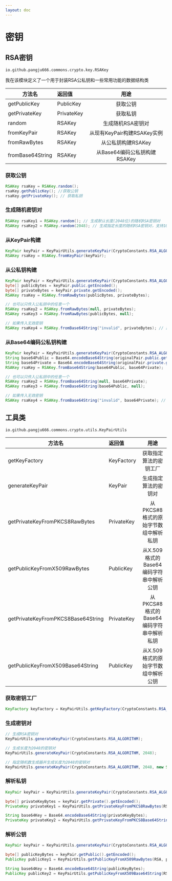 ```yaml
---
layout: doc
---
```


# 密钥

## RSA密钥
`io.github.pangju666.commons.crypto.key.RSAKey`

我在该模块定义了一个用于封装RSA公私钥和一些常用功能的数据结构类

| 方法名              | 返回值        |          用途          |
|------------------|:-----------|:--------------------:|
| getPublicKey     | PublicKey  |         获取公钥         |
| getPrivateKey    | PrivateKey |         获取私钥         |
| random           | RSAKey     |      生成随机RSA密钥对      |
| fromKeyPair      | RSAKey     | 从现有KeyPair构建RSAKey实例 |
| fromRawBytes     | RSAKey     |     从公私钥构建RSAKey     |
| fromBase64String | RSAKey     | 从Base64编码公私钥构建RSAKey |

### 获取公钥
```java
RSAKey rsaKey = RSAKey.random();
rsaKey.getPublicKey(); //获取公钥
rsaKey.getPrivateKey(); // 获取私钥
```

### 生成随机密钥对
```java
RSAKey rsaKey1 = RSAKey.random(); // 生成默认长度(2048位)的随机RSA密钥对
RSAKey rsaKey2 = RSAKey.random(2048); // 生成指定长度的随机RSA密钥对，支持1024/2048/4096位三种标准密钥长度
```

### 从KeyPair构建
```java
KeyPair keyPair = KeyPairUtils.generateKeyPair(CryptoConstants.RSA_ALGORITHM, 2048);
RSAKey rsaKey = RSAKey.fromKeyPair(keyPair);
```

### 从公私钥构建
```java
KeyPair keyPair = KeyPairUtils.generateKeyPair(CryptoConstants.RSA_ALGORITHM, 2048);
byte[] publicBytes = keyPair.public.getEncoded();
byte[] privateBytes = keyPair.private.getEncoded();
RSAKey rsaKey = RSAKey.fromRawBytes(publicBytes, privateBytes);

// 也可以只传入公私钥中的任意一个
RSAKey rsaKey2 = RSAKey.fromRawBytes(null, privateBytes);
RSAKey rsaKey3 = RSAKey.fromRawBytes(publicBytes, null);

// 如果传入无效密钥
RSAKey rsaKey4 = RSAKey.fromBase64String("invalid", privateBytes); // 抛出InvalidKeySpecException
```

### 从Base64编码公私钥构建
```java
KeyPair keyPair = KeyPairUtils.generateKeyPair(CryptoConstants.RSA_ALGORITHM, 2048);
String base64Public = Base64.encodeBase64String(originalPair.public.getEncoded());
String base64Private = Base64.encodeBase64String(originalPair.private.getEncoded());
RSAKey rsaKey = RSAKey.fromBase64String(base64Public, base64Private);

// 也可以只传入公私钥中的任意一个
RSAKey rsaKey2 = RSAKey.fromBase64String(null, base64Private);
RSAKey rsaKey3 = RSAKey.fromBase64String(base64Public, null);

// 如果传入无效密钥
RSAKey rsaKey4 = RSAKey.fromBase64String("invalid", base64Private); // 抛出InvalidKeySpecException
```

## 工具类
`io.github.pangju666.commons.crypto.utils.KeyPairUtils`

| 方法名                                | 返回值        |             用途             |
|------------------------------------|:-----------|:--------------------------:|
| getKeyFactory                      | KeyFactory |        获取指定算法的密钥工厂         |
| generateKeyPair                    | KeyPair    |         生成指定算法的密钥对         |
| getPrivateKeyFromPKCS8RawBytes     | PrivateKey |   从PKCS#8格式的原始字节数组中解析私钥    |
| getPublicKeyFromX509RawBytes       | PublicKey  | 从X.509格式的Base64编码字符串中解析公钥  |
| getPrivateKeyFromPKCS8Base64String | PrivateKey | 从PKCS#8格式的Base64编码字符串中解析私钥 |
| getPublicKeyFromX509Base64String   | PublicKey  |    从X.509格式的原始字节数组中解析公钥    |

### 获取密钥工厂
```java
KeyFactory keyFactory = KeyPairUtils.getKeyFactory(CryptoConstants.RSA_ALGORITHM);
```

### 生成密钥对
```java
// 生成RSA密钥对
KeyPairUtils.generateKeyPair(CryptoConstants.RSA_ALGORITHM);

// 生成长度为2048的密钥对
KeyPairUtils.generateKeyPair(CryptoConstants.RSA_ALGORITHM, 2048);

// 指定随机数生成器并生成长度为2048的密钥对
KeyPairUtils.generateKeyPair(CryptoConstants.RSA_ALGORITHM, 2048, new SecureRandom());
```

### 解析私钥
```java
KeyPair keyPair = KeyPairUtils.generateKeyPair(CryptoConstants.RSA_ALGORITHM);

byte[] privateKeyBytes = keyPair.getPrivate().getEncoded();
PrivateKey privateKey1 = KeyPairUtils.getPrivateKeyFromPKCS8RawBytes(RSA, privateKeyBytes);

String base64Key = Base64.encodeBase64String(privateKeyBytes);
PrivateKey privateKey2 = KeyPairUtils.getPrivateKeyFromPKCS8Base64String(RSA, base64Key);
```

### 解析公钥
```java
KeyPair keyPair = KeyPairUtils.generateKeyPair(CryptoConstants.RSA_ALGORITHM);

byte[] publicKeyBytes = keyPair.getPublic().getEncoded();
PublicKey publicKey1 = KeyPairUtils.getPublicKeyFromX509RawBytes(RSA, publicKeyBytes);

String base64Key = Base64.encodeBase64String(publicKeyBytes);
PublicKey publicKey2 = KeyPairUtils.getPublicKeyFromX509Base64String(RSA, base64Key);
```
